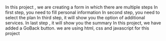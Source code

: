 In this project , we are creating a form in which there are multiple steps 
In first step, you need to fill personal information
In second step, you need to select the plan
In third step, it will show you the option of additional services.
In last step , it will show you the summary
In this project, we have added a GoBack button.
we are using html, css and javascript for this project
